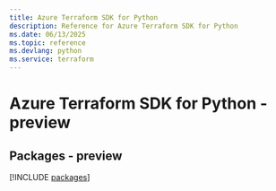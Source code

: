 ```yaml
---
title: Azure Terraform SDK for Python
description: Reference for Azure Terraform SDK for Python
ms.date: 06/13/2025
ms.topic: reference
ms.devlang: python
ms.service: terraform
---
```

# Azure Terraform SDK for Python - preview
## Packages - preview
[!INCLUDE [packages](terraform-index.md)]